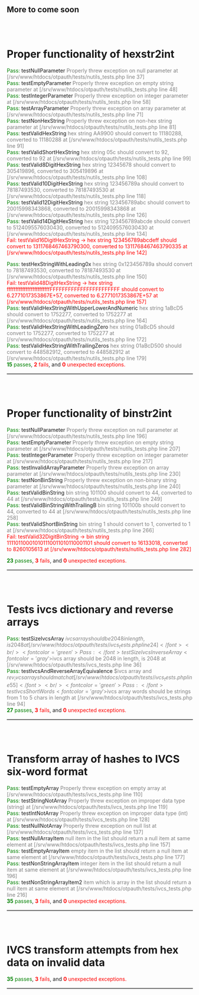 ## More to come soon ##

<br /><br /><h1>Proper functionality of hexstr2int</h1>
<font color='green'>Pass: </font>testNullParameter     <font color='gray'>Properly threw exception on null parameter at [/srv/www/htdocs/otpauth/tests/nutils_tests.php line 37]</font><br /><font color='green'>Pass: </font>testEmptyParameter     <font color='gray'>Properly threw exception on empty string parameter at [/srv/www/htdocs/otpauth/tests/nutils_tests.php line 48]</font><br /><font color='green'>Pass: </font>testIntegerParameter     <font color='gray'>Properly threw exception on integer parameter at [/srv/www/htdocs/otpauth/tests/nutils_tests.php line 58]</font><br /><font color='green'>Pass: </font>testArrayParameter     <font color='gray'>Properly threw exception on array parameter at [/srv/www/htdocs/otpauth/tests/nutils_tests.php line 71]</font><br /><font color='green'>Pass: </font>testNonHexString     <font color='gray'>Properly threw exception on non-hex string parameter at [/srv/www/htdocs/otpauth/tests/nutils_tests.php line 81]</font><br /><font color='green'>Pass: </font>testValidHexString     <font color='gray'>hex string AA9900 should convert to 11180288, converted to 11180288 at [/srv/www/htdocs/otpauth/tests/nutils_tests.php line 91]</font><br /><font color='green'>Pass: </font>testValidShortHexString     <font color='gray'>hex string 05c should convert to 92, converted to 92 at [/srv/www/htdocs/otpauth/tests/nutils_tests.php line 99]</font><br /><font color='green'>Pass: </font>testValid8DigitHexString     <font color='gray'>hex string 12345678 should convert to 305419896, converted to 305419896 at [/srv/www/htdocs/otpauth/tests/nutils_tests.php line 108]</font><br /><font color='green'>Pass: </font>testValid10DigitHexString     <font color='gray'>hex string 123456789a should convert to 78187493530, converted to 78187493530 at [/srv/www/htdocs/otpauth/tests/nutils_tests.php line 118]</font><br /><font color='green'>Pass: </font>testValid12DigitHexString     <font color='gray'>hex string 123456789abc should convert to 20015998343868, converted to 20015998343868 at [/srv/www/htdocs/otpauth/tests/nutils_tests.php line 126]</font><br /><font color='green'>Pass: </font>testValid14DigitHexString     <font color='gray'>hex string 123456789abcde should convert to 5124095576030430, converted to 5124095576030430 at [/srv/www/htdocs/otpauth/tests/nutils_tests.php line 134]</font><br /><font color='red'>Fail: testValid16DigitHexString -&gt; hex string 123456789abcdeff should convert to 1311768467463790300, converted to 1311768467463790335 at [/srv/www/htdocs/otpauth/tests/nutils_tests.php line 142]<br />

</font><font color='green'>Pass: </font>testHexStringWithLeading0x     <font color='gray'>hex string 0x123456789a should convert to 78187493530, converted to 78187493530 at [/srv/www/htdocs/otpauth/tests/nutils_tests.php line 150]</font><br /><font color='red'>Fail: testValid48DigitHexString -&gt; hex string fffffffffffffffffffffffffFFFFFFFFFFFFFFFFFFFFFFF should convert to 6.2771017353867E+57, converted to 6.2771017353867E+57 at [/srv/www/htdocs/otpauth/tests/nutils_tests.php line 157]<br />
</font><font color='green'>Pass: </font>testValidHexStringWithUpperLowerAndNumeric     <font color='gray'>hex string 1aBcD5 should convert to 1752277, converted to 1752277 at [/srv/www/htdocs/otpauth/tests/nutils_tests.php line 164]</font><br /><font color='green'>Pass: </font>testValidHexStringWithLeadingZero     <font color='gray'>hex string 01aBcD5 should convert to 1752277, converted to 1752277 at [/srv/www/htdocs/otpauth/tests/nutils_tests.php line 172]</font><br /><font color='green'>Pass: </font>testValidHexStringWithTrailingZeros     <font color='gray'>hex string 01aBcD500 should convert to 448582912, converted to 448582912 at [/srv/www/htdocs/otpauth/tests/nutils_tests.php line 179]</font><br /><table width='100%><tr><td' border='1'><font color='green'> <b>15</b> passes</font>, <font color='red'> <b>2</b> fails</font>, and <font color='red'> <b>0</b> unexpected exceptions.</font></table><br /><br /><h1>Proper functionality of binstr2int</h1>

<font color='green'>Pass: </font>testNullParameter     <font color='gray'>Properly threw exception on null parameter at [/srv/www/htdocs/otpauth/tests/nutils_tests.php line 196]</font><br /><font color='green'>Pass: </font>testEmptyParameter     <font color='gray'>Properly threw exception on empty string parameter at [/srv/www/htdocs/otpauth/tests/nutils_tests.php line 207]</font><br /><font color='green'>Pass: </font>testIntegerParameter     <font color='gray'>Properly threw exception on integer parameter at [/srv/www/htdocs/otpauth/tests/nutils_tests.php line 217]</font><br /><font color='green'>Pass: </font>testInvalidArrayParameter     <font color='gray'>Properly threw exception on array parameter at [/srv/www/htdocs/otpauth/tests/nutils_tests.php line 230]</font><br /><font color='green'>Pass: </font>testNonBinString     <font color='gray'>Properly threw exception on non-binary string parameter at [/srv/www/htdocs/otpauth/tests/nutils_tests.php line 240]</font><br /><font color='green'>Pass: </font>testValidBinString     <font color='gray'>bin string 101100 should convert to 44, converted to 44 at [/srv/www/htdocs/otpauth/tests/nutils_tests.php line 249]</font><br /><font color='green'>Pass: </font>testValidBinStringWithTrailingB     <font color='gray'>bin string 101100b should convert to 44, converted to 44 at [/srv/www/htdocs/otpauth/tests/nutils_tests.php line 258]</font><br /><font color='green'>Pass: </font>testValidShortBinString     <font color='gray'>bin string 1 should convert to 1, converted to 1 at [/srv/www/htdocs/otpauth/tests/nutils_tests.php line 266]</font><br /><font color='red'>Fail: testValid32DigitBinString -&gt; bin string 111101100010101110011010110001101 should convert to 16133018, converted to 8260105613 at [/srv/www/htdocs/otpauth/tests/nutils_tests.php line 282]<br />

</font><table width='100%><tr><td' border='1'><font color='green'> <b>23</b> passes</font>, <font color='red'> <b>3</b> fails</font>, and <font color='red'> <b>0</b> unexpected exceptions.</font></table><br /><br /><h1>Tests ivcs dictionary and reverse arrays</h1>
<font color='green'>Pass: </font>testSizeIvcsArray     <font color='gray'>$ivcs array should be 2048 in length, is 2048 at [/srv/www/htdocs/otpauth/tests/ivcs_tests.php line 24]</font><br /><font color='green'>Pass: </font>testSizeIvcsInverseArray     <font color='gray'>$ivcs array should be 2048 in length, is 2048 at [/srv/www/htdocs/otpauth/tests/ivcs_tests.php line 36]</font><br /><font color='green'>Pass: </font>testIvcsAndReverseArrayEquivalence     <font color='gray'>$ivcs array and $rev_ivcs array should match at [/srv/www/htdocs/otpauth/tests/ivcs_tests.php line 55]</font><br /><font color='green'>Pass: </font>testIvcsShortWords     <font color='gray'>$ivcs array words should be strings from 1 to 5 chars in length at [/srv/www/htdocs/otpauth/tests/ivcs_tests.php line 94]</font><br /><table width='100%><tr><td' border='1'><font color='green'> <b>27</b> passes</font>, <font color='red'> <b>3</b> fails</font>, and <font color='red'> <b>0</b> unexpected exceptions.</font></table><br /><br /><h1>Transform array of hashes to IVCS six-word format</h1>

<font color='green'>Pass: </font>testEmptyArray     <font color='gray'>Properly threw exception on empty array at [/srv/www/htdocs/otpauth/tests/ivcs_tests.php line 110]</font><br /><font color='green'>Pass: </font>testStringNotArray     <font color='gray'>Properly threw exception on improper data type (string) at [/srv/www/htdocs/otpauth/tests/ivcs_tests.php line 119]</font><br /><font color='green'>Pass: </font>testIntNotArray     <font color='gray'>Properly threw exception on improper data type (int) at [/srv/www/htdocs/otpauth/tests/ivcs_tests.php line 128]</font><br /><font color='green'>Pass: </font>testNullNotArray     <font color='gray'>Properly threw exception on null list at [/srv/www/htdocs/otpauth/tests/ivcs_tests.php line 137]</font><br /><font color='green'>Pass: </font>testNullArrayItem     <font color='gray'>null item in the list should return a null item at same element at [/srv/www/htdocs/otpauth/tests/ivcs_tests.php line 157]</font><br /><font color='green'>Pass: </font>testEmptyArrayItem     <font color='gray'>empty item in the list should return a null item at same element at [/srv/www/htdocs/otpauth/tests/ivcs_tests.php line 177]</font><br /><font color='green'>Pass: </font>testNonStringArrayItem     <font color='gray'>integer item in the list should return a null item at same element at [/srv/www/htdocs/otpauth/tests/ivcs_tests.php line 196]</font><br /><font color='green'>Pass: </font>testNonStringArrayItem2     <font color='gray'>item which is array in the list should return a null item at same element at [/srv/www/htdocs/otpauth/tests/ivcs_tests.php line 216]</font><br /><table width='100%><tr><td' border='1'><font color='green'> <b>35</b> passes</font>, <font color='red'> <b>3</b> fails</font>, and <font color='red'> <b>0</b> unexpected exceptions.</font></table><br /><br /><h1>IVCS transform attempts from hex data on invalid data</h1>

<table width='100%><tr><td' border='1'><font color='green'> <b>35</b> passes</font>, <font color='red'> <b>3</b> fails</font>, and <font color='red'> <b>0</b> unexpected exceptions.</font></table>